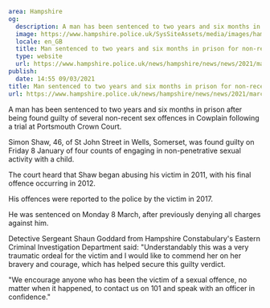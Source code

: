 ```yaml
area: Hampshire
og:
  description: A man has been sentenced to two years and six months in prison after being found guilty of several non-recent sex offences following a trial at Portsmouth Crown Court.
  image: https://www.hampshire.police.uk/SysSiteAssets/media/images/hampshire/news/2021/march/simon-shaw.jpg?crop=(10,0,1422,743)&amp;w=600&amp;h=300&amp;scale=both
  locale: en_GB
  title: Man sentenced to two years and six months in prison for non-recent child sex offences in Cowplain
  type: website
  url: https://www.hampshire.police.uk/news/hampshire/news/news/2021/march/man-sentenced-to-two-years-and-six-months-in-prison-for-non-recent-child-sex-offences-in-cowplain/
publish:
  date: 14:55 09/03/2021
title: Man sentenced to two years and six months in prison for non-recent child sex offences in Cowplain | Hampshire Constabulary
url: https://www.hampshire.police.uk/news/hampshire/news/news/2021/march/man-sentenced-to-two-years-and-six-months-in-prison-for-non-recent-child-sex-offences-in-cowplain/
```

A man has been sentenced to two years and six months in prison after being found guilty of several non-recent sex offences in Cowplain following a trial at Portsmouth Crown Court.

Simon Shaw, 46, of St John Street in Wells, Somerset, was found guilty on Friday 8 January of four counts of engaging in non-penetrative sexual activity with a child.

The court heard that Shaw began abusing his victim in 2011, with his final offence occurring in 2012.

His offences were reported to the police by the victim in 2017.

He was sentenced on Monday 8 March, after previously denying all charges against him.

Detective Sergeant Shaun Goddard from Hampshire Constabulary's Eastern Criminal Investigation Department said: "Understandably this was a very traumatic ordeal for the victim and I would like to commend her on her bravery and courage, which has helped secure this guilty verdict.

"We encourage anyone who has been the victim of a sexual offence, no matter when it happened, to contact us on 101 and speak with an officer in confidence."
